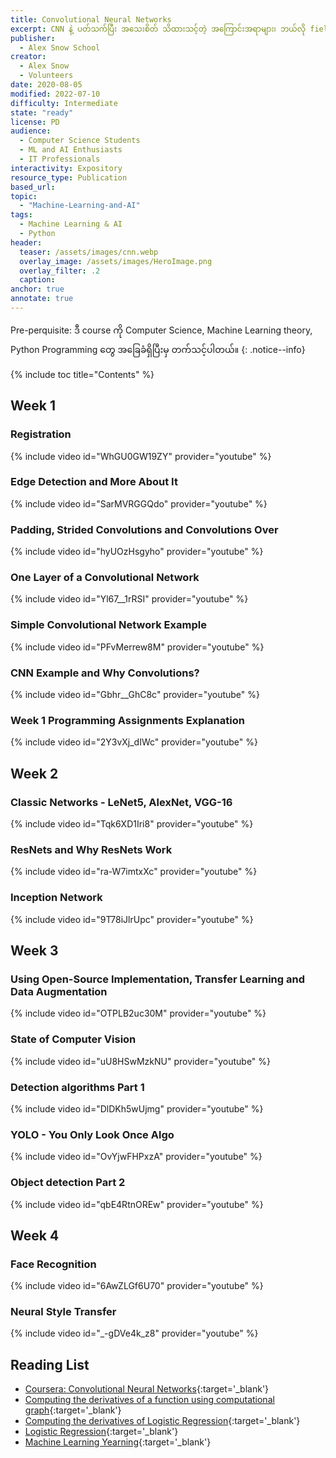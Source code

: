 ```yaml
---
title: Convolutional Neural Networks
excerpt: CNN နဲ့ ပတ်သက်ပြီး အသေးစိတ် သိထားသင့်တဲ့ အကြောင်းအရာများ၊ ဘယ်လို fields တွေမှာအသုံးများကြလဲဆိုတာများကို ဒီ  Course လေးမှာ ဦးစားပေး ပြောထားပါတယ်။ 
publisher:
  - Alex Snow School
creator:
  - Alex Snow
  - Volunteers
date: 2020-08-05
modified: 2022-07-10
difficulty: Intermediate
state: "ready"
license: PD
audience:
  - Computer Science Students
  - ML and AI Enthusiasts
  - IT Professionals
interactivity: Expository
resource_type: Publication
based_url: 
topic:
  - "Machine-Learning-and-AI"
tags:
  - Machine Learning & AI
  - Python
header:
  teaser: /assets/images/cnn.webp
  overlay_image: /assets/images/HeroImage.png
  overlay_filter: .2
  caption: 
anchor: true
annotate: true
---
```


Pre-perquisite: ဒီ course ကို Computer Science, Machine Learning theory, Python Programming တွေ အခြေခံရှိပြီးမှ တက်သင့်ပါတယ်။
{: .notice--info}

{% include toc title="Contents" %}

## Week 1

### Registration

{% include video id="WhGU0GW19ZY" provider="youtube" %}

### Edge Detection and More About It

{% include video id="SarMVRGGQdo" provider="youtube" %}

### Padding, Strided Convolutions and Convolutions Over

{% include video id="hyUOzHsgyho" provider="youtube" %}

### One Layer of a Convolutional Network

{% include video id="Yl67__1rRSI" provider="youtube" %}

### Simple Convolutional Network Example

{% include video id="PFvMerrew8M" provider="youtube" %}

### CNN Example and Why Convolutions?

{% include video id="Gbhr__GhC8c" provider="youtube" %}

### Week 1 Programming Assignments Explanation

{% include video id="2Y3vXj_dIWc" provider="youtube" %}

## Week 2

### Classic Networks - LeNet5, AlexNet, VGG-16

{% include video id="Tqk6XD1Iri8" provider="youtube" %}

### ResNets and Why ResNets Work

{% include video id="ra-W7imtxXc" provider="youtube" %}

### Inception Network

{% include video id="9T78iJlrUpc" provider="youtube" %}

## Week 3

### Using Open-Source Implementation, Transfer Learning and Data Augmentation

{% include video id="OTPLB2uc30M" provider="youtube" %}

### State of Computer Vision

{% include video id="uU8HSwMzkNU" provider="youtube" %}

### Detection algorithms Part 1

{% include video id="DlDKh5wUjmg" provider="youtube" %}

### YOLO - You Only Look Once Algo

{% include video id="OvYjwFHPxzA" provider="youtube" %}

### Object detection Part 2

{% include video id="qbE4RtnOREw" provider="youtube" %}

## Week 4

### Face Recognition

{% include video id="6AwZLGf6U70" provider="youtube" %}

### Neural Style Transfer

{% include video id="_-gDVe4k_z8" provider="youtube" %}

## Reading List

- [Coursera: Convolutional Neural Networks](https://www.coursera.org/learn/convolutional-neural-networks?specialization=deep-learning){:target='_blank'}
- [Computing the derivatives of a function using computational graph](https://drive.google.com/file/d/1QqxAi7V32XwBsr7QrCRo6O2Qyn-cXOZo/view?usp=sharing){:target='_blank'}
- [Computing the derivatives of Logistic Regression](https://drive.google.com/file/d/1CZF-0d3iw1xvCNgNJSjaugXEymtgKw8R/view?usp=sharing){:target='_blank'}
- [Logistic Regression](https://drive.google.com/file/d/1v6nC9UjUx7vpK10Usn7XepN_AciZH5be/view?usp=sharing){:target='_blank'}
- [Machine Learning Yearning](https://drive.google.com/file/d/1s1tasgwaEgh4LVAYZ-AEu5nJrvueBQiN/view?usp=sharing){:target='_blank'}
